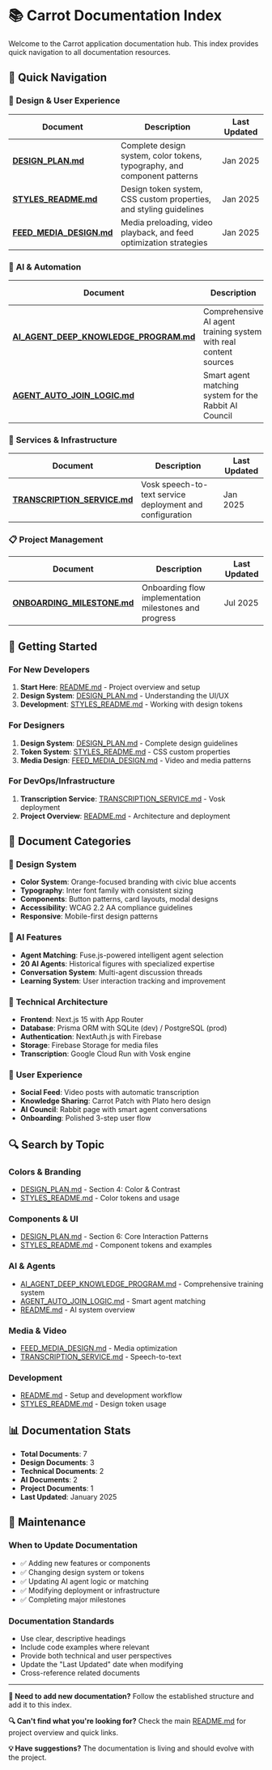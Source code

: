 # 📚 Carrot Documentation Index

Welcome to the Carrot application documentation hub. This index provides quick navigation to all documentation resources.

## 🎯 Quick Navigation

### 🎨 **Design & User Experience**
| Document | Description | Last Updated |
|----------|-------------|--------------|
| [**DESIGN_PLAN.md**](./DESIGN_PLAN.md) | Complete design system, color tokens, typography, and component patterns | Jan 2025 |
| [**STYLES_README.md**](./STYLES_README.md) | Design token system, CSS custom properties, and styling guidelines | Jan 2025 |
| [**FEED_MEDIA_DESIGN.md**](./FEED_MEDIA_DESIGN.md) | Media preloading, video playback, and feed optimization strategies | Jan 2025 |

### 🤖 **AI & Automation**
| Document | Description | Last Updated |
|----------|-------------|--------------|
| [**AI_AGENT_DEEP_KNOWLEDGE_PROGRAM.md**](./AI_AGENT_DEEP_KNOWLEDGE_PROGRAM.md) | Comprehensive AI agent training system with real content sources | Jan 2025 |
| [**AGENT_AUTO_JOIN_LOGIC.md**](./AGENT_AUTO_JOIN_LOGIC.md) | Smart agent matching system for the Rabbit AI Council | Jan 2025 |

### 🔧 **Services & Infrastructure**
| Document | Description | Last Updated |
|----------|-------------|--------------|
| [**TRANSCRIPTION_SERVICE.md**](./TRANSCRIPTION_SERVICE.md) | Vosk speech-to-text service deployment and configuration | Jan 2025 |

### 📋 **Project Management**
| Document | Description | Last Updated |
|----------|-------------|--------------|
| [**ONBOARDING_MILESTONE.md**](./ONBOARDING_MILESTONE.md) | Onboarding flow implementation milestones and progress | Jul 2025 |

## 🚀 **Getting Started**

### For New Developers
1. **Start Here**: [README.md](./README.md) - Project overview and setup
2. **Design System**: [DESIGN_PLAN.md](./DESIGN_PLAN.md) - Understanding the UI/UX
3. **Development**: [STYLES_README.md](./STYLES_README.md) - Working with design tokens

### For Designers
1. **Design System**: [DESIGN_PLAN.md](./DESIGN_PLAN.md) - Complete design guidelines
2. **Token System**: [STYLES_README.md](./STYLES_README.md) - CSS custom properties
3. **Media Design**: [FEED_MEDIA_DESIGN.md](./FEED_MEDIA_DESIGN.md) - Video and media patterns

### For DevOps/Infrastructure
1. **Transcription Service**: [TRANSCRIPTION_SERVICE.md](./TRANSCRIPTION_SERVICE.md) - Vosk deployment
2. **Project Overview**: [README.md](./README.md) - Architecture and deployment

## 📖 **Document Categories**

### 🎨 **Design System**
- **Color System**: Orange-focused branding with civic blue accents
- **Typography**: Inter font family with consistent sizing
- **Components**: Button patterns, card layouts, modal designs
- **Accessibility**: WCAG 2.2 AA compliance guidelines
- **Responsive**: Mobile-first design patterns

### 🤖 **AI Features**
- **Agent Matching**: Fuse.js-powered intelligent agent selection
- **20 AI Agents**: Historical figures with specialized expertise
- **Conversation System**: Multi-agent discussion threads
- **Learning System**: User interaction tracking and improvement

### 🔧 **Technical Architecture**
- **Frontend**: Next.js 15 with App Router
- **Database**: Prisma ORM with SQLite (dev) / PostgreSQL (prod)
- **Authentication**: NextAuth.js with Firebase
- **Storage**: Firebase Storage for media files
- **Transcription**: Google Cloud Run with Vosk engine

### 📱 **User Experience**
- **Social Feed**: Video posts with automatic transcription
- **Knowledge Sharing**: Carrot Patch with Plato hero design
- **AI Council**: Rabbit page with smart agent conversations
- **Onboarding**: Polished 3-step user flow

## 🔍 **Search by Topic**

### **Colors & Branding**
- [DESIGN_PLAN.md](./DESIGN_PLAN.md) - Section 4: Color & Contrast
- [STYLES_README.md](./STYLES_README.md) - Color tokens and usage

### **Components & UI**
- [DESIGN_PLAN.md](./DESIGN_PLAN.md) - Section 6: Core Interaction Patterns
- [STYLES_README.md](./STYLES_README.md) - Component tokens and examples

### **AI & Agents**
- [AI_AGENT_DEEP_KNOWLEDGE_PROGRAM.md](./AI_AGENT_DEEP_KNOWLEDGE_PROGRAM.md) - Comprehensive training system
- [AGENT_AUTO_JOIN_LOGIC.md](./AGENT_AUTO_JOIN_LOGIC.md) - Smart agent matching
- [README.md](./README.md) - AI system overview

### **Media & Video**
- [FEED_MEDIA_DESIGN.md](./FEED_MEDIA_DESIGN.md) - Media optimization
- [TRANSCRIPTION_SERVICE.md](./TRANSCRIPTION_SERVICE.md) - Speech-to-text

### **Development**
- [README.md](./README.md) - Setup and development workflow
- [STYLES_README.md](./STYLES_README.md) - Design token usage

## 📊 **Documentation Stats**

- **Total Documents**: 7
- **Design Documents**: 3
- **Technical Documents**: 2
- **AI Documents**: 2
- **Project Documents**: 1
- **Last Updated**: January 2025

## 🔄 **Maintenance**

### **When to Update Documentation**
- ✅ Adding new features or components
- ✅ Changing design system or tokens
- ✅ Updating AI agent logic or matching
- ✅ Modifying deployment or infrastructure
- ✅ Completing major milestones

### **Documentation Standards**
- Use clear, descriptive headings
- Include code examples where relevant
- Provide both technical and user perspectives
- Update the "Last Updated" date when modifying
- Cross-reference related documents

---

**📝 Need to add new documentation?** Follow the established structure and add it to this index.

**🔍 Can't find what you're looking for?** Check the main [README.md](./README.md) for project overview and quick links.

**💡 Have suggestions?** The documentation is living and should evolve with the project.

